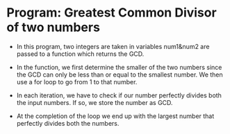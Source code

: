 # Program: Greatest Common Divisor of two numbers
* In this program, two integers are taken in variables num1&num2 are passed to a function which returns the GCD.

* In the function, we first determine the smaller of the two numbers since the GCD can only be less than or equal to the smallest number.   We then use a for loop to go from 1 to that number.

* In each iteration, we have to check if our number perfectly divides both the input numbers. If so, we store the number as GCD.

* At the completion of the loop we end up with the largest number that perfectly divides both the numbers.

